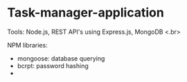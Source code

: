 # Task-manager-application
Tools: Node.js, REST API's using Express.js, MongoDB <.br>

NPM libraries: </br>
- mongoose: database querying </br>
- bcrpt: password hashing </br>
- 
